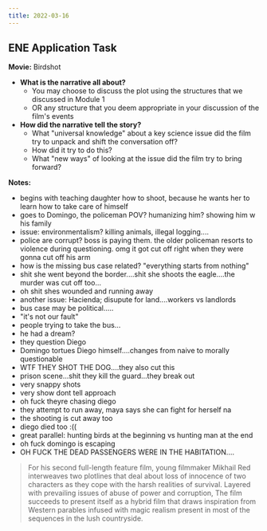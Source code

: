 ```yaml
---
title: 2022-03-16
---
```

## ENE Application Task
**Movie:** Birdshot
- **What is the narrative all about?**
	- You may choose to discuss the plot using the structures that we discussed in Module 1
	- OR any structure that you deem appropriate in your discussion of the film's events
- **How did the narrative tell the story?**
	- What "universal knowledge" about a key science issue did the film try to unpack and shift the conversation off?
	- How did it try to do this? 
	- What "new ways" of looking at the issue did the film try to bring forward?

**Notes:**
- begins with teaching daughter how to shoot, because he wants her to learn how to take care of himself
- goes to Domingo, the policeman POV? humanizing him? showing him w his family
- issue: environmentalism? killing animals, illegal logging....
- police are corrupt? boss is paying them. the older policeman resorts to violence during questioning. omg it got cut off right when they were gonna cut off his arm
- how is the missing bus case related? "everything starts from nothing"
- shit she went beyond the border....shit she shoots the eagle....the murder was cut off too...
- oh shit shes wounded and running away
- another issue: Hacienda; disupute for land....workers vs landlords
- bus case may be political.....
- "it's not our fault"
- people trying to take the bus...
- he had a dream?
- they question Diego
- Domingo tortues Diego himself....changes from naive to morally questionable
- WTF THEY SHOT THE DOG....they also cut this
- prison scene...shit they kill the guard...they break out
- very snappy shots
- very show dont tell approach
- oh fuck theyre chasing diego
- they attempt to run away, maya says she can fight for herself na
- the shooting is cut away too
- diego died too :((
- great parallel: hunting birds at the beginning vs hunting man at the end
- oh fuck domingo is escaping
- OH FUCK THE DEAD PASSENGERS WERE IN THE HABITATION....
> 
> For his second full-length feature film, young filmmaker Mikhail Red interweaves two plotlines that deal about loss of innocence of two characters as they cope with the harsh realities of survival. Layered with prevailing issues of abuse of power and corruption, The film succeeds to present itself as a hybrid film that draws inspiration from Western parables infused with magic realism present in most of the sequences in the lush countryside.
